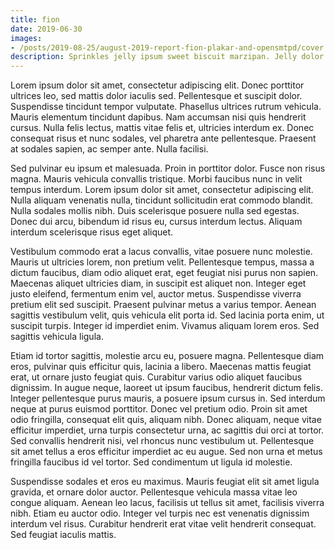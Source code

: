 ```yaml
---
title: fion
date: 2019-06-30
images:
- /posts/2019-08-25/august-2019-report-fion-plakar-and-opensmtpd/cover.jpg
description: Sprinkles jelly ipsum sweet biscuit marzipan. Jelly dolor biscuit croissant croissant sweet.
---
```

Lorem ipsum dolor sit amet, consectetur adipiscing elit. Donec porttitor ultrices leo, sed mattis dolor iaculis sed. Pellentesque et suscipit dolor. Suspendisse tincidunt tempor vulputate. Phasellus ultrices rutrum vehicula. Mauris elementum tincidunt dapibus. Nam accumsan nisi quis hendrerit cursus. Nulla felis lectus, mattis vitae felis et, ultricies interdum ex. Donec consequat risus et nunc sodales, vel pharetra ante pellentesque. Praesent at sodales sapien, ac semper ante. Nulla facilisi.

Sed pulvinar eu ipsum et malesuada. Proin in porttitor dolor. Fusce non risus magna. Mauris vehicula convallis tristique. Morbi faucibus nunc in velit tempus interdum. Lorem ipsum dolor sit amet, consectetur adipiscing elit. Nulla aliquam venenatis nulla, tincidunt sollicitudin erat commodo blandit. Nulla sodales mollis nibh. Duis scelerisque posuere nulla sed egestas. Donec dui arcu, bibendum id risus eu, cursus interdum lectus. Aliquam interdum scelerisque risus eget aliquet.

Vestibulum commodo erat a lacus convallis, vitae posuere nunc molestie. Mauris ut ultricies lorem, non pretium velit. Pellentesque tempus, massa a dictum faucibus, diam odio aliquet erat, eget feugiat nisi purus non sapien. Maecenas aliquet ultricies diam, in suscipit est aliquet non. Integer eget justo eleifend, fermentum enim vel, auctor metus. Suspendisse viverra pretium elit sed suscipit. Praesent pulvinar metus a varius tempor. Aenean sagittis vestibulum velit, quis vehicula elit porta id. Sed lacinia porta enim, ut suscipit turpis. Integer id imperdiet enim. Vivamus aliquam lorem eros. Sed sagittis vehicula ligula.

Etiam id tortor sagittis, molestie arcu eu, posuere magna. Pellentesque diam eros, pulvinar quis efficitur quis, lacinia a libero. Maecenas mattis feugiat erat, ut ornare justo feugiat quis. Curabitur varius odio aliquet faucibus dignissim. In augue neque, laoreet ut ipsum faucibus, hendrerit dictum felis. Integer pellentesque purus mauris, a posuere ipsum cursus in. Sed interdum neque at purus euismod porttitor. Donec vel pretium odio. Proin sit amet odio fringilla, consequat elit quis, aliquam nibh. Donec aliquam, neque vitae efficitur imperdiet, urna turpis consectetur urna, ac sagittis dui orci at tortor. Sed convallis hendrerit nisi, vel rhoncus nunc vestibulum ut. Pellentesque sit amet tellus a eros efficitur imperdiet ac eu augue. Sed non urna et metus fringilla faucibus id vel tortor. Sed condimentum ut ligula id molestie.

Suspendisse sodales et eros eu maximus. Mauris feugiat elit sit amet ligula gravida, et ornare dolor auctor. Pellentesque vehicula massa vitae leo congue aliquam. Aenean leo lacus, facilisis ut tellus sit amet, facilisis viverra nibh. Etiam eu auctor odio. Integer vel turpis nec est venenatis dignissim interdum vel risus. Curabitur hendrerit erat vitae velit hendrerit consequat. Sed feugiat iaculis mattis.